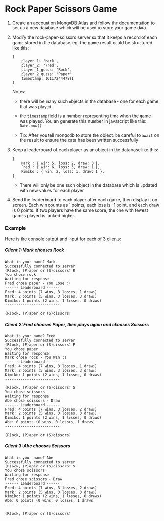 # Rock Paper Scissors Game
1. Create an account on [MongoDB Atlas](https://www.mongodb.com/cloud/atlas) and follow the documentation to 
set up a new database which will be used to store your game data.

2. Modify the rock-paper-scissors server so that it keeps a record of each game stored in the database. eg. the game result could be structured like this:
    ```
    {
        player_1: 'Mark',
        player_2: 'Fred',
        player_1_guess: 'Rock',
        player_2_guess: 'Paper'
        timestamp: 1611724447821
    }
    ```
    Notes: 

    - there will be many such objects in the database - one for each game that was played.  
    
    - the `timestamp` field is a number representing time when the game was played.  You an generate 
      this number in javascript like this: `Date.now()`
      
    - Tip: After you tell mongodb to store the object, be careful to `await` on the result to ensure the data has been written successfully
      
3. Keep a leaderboard of each player as an object in the database like this:
    ```
    {
        Mark : { win: 5, loss: 2, draw: 3 },
        Fred : { win: 6, loss: 3, draw: 1 },
        Kimiko : { win: 2, loss: 1, draw: 1 },
    }
    ```
    - There will only be one such object in the database which is updated with new values for each player

4. Send the leaderboard to each player after each game, then display it on screen.  Each win counts as 1 points, each loss is -1 point, and each draw is 0 points.  If two players have the same score, the one with fewest games played is ranked higher.

### Example

Here is the console output and input for each of 3 clients:
##### Client 1: Mark chooses Rock
```
What is your name? Mark
Successfully connected to server
(R)ock, (P)aper or (S)cissors? R
You chose rock
Waiting for response
Fred chose paper - You Lose :(
------ Leaderboard ------
Fred: 4 points (7 wins, 3 losses, 1 draws)
Mark: 2 points (5 wins, 3 losses, 3 draws)
Kimiko: 1 points (2 wins, 1 losses, 0 draws)
-------------------------

(R)ock, (P)aper or (S)cissors? 
```

##### Client 2: Fred chooses Paper, then plays again and chooses Scissors
```
What is your name? Fred
Successfully connected to server
(R)ock, (P)aper or (S)cissors? P
You chose paper
Waiting for response
Mark chose rock - You Win :)
------ Leaderboard ------
Fred: 4 points (7 wins, 3 losses, 1 draws)
Mark: 2 points (5 wins, 3 losses, 3 draws)
Kimiko: 1 points (2 wins, 1 losses, 0 draws)
-------------------------

(R)ock, (P)aper or (S)cissors? S
You chose scissors
Waiting for response
Abe chose scissors - Draw
------ Leaderboard ------
Fred: 4 points (7 wins, 3 losses, 2 draws)
Mark: 2 points (5 wins, 3 losses, 3 draws)
Kimiko: 1 points (2 wins, 1 losses, 0 draws)
Abe: 0 points (0 wins, 0 losses, 1 draws)
-------------------------

(R)ock, (P)aper or (S)cissors? 
```

##### Client 3: Abe chooses Scissors
```
What is your name? Abe
Successfully connected to server
(R)ock, (P)aper or (S)cissors? S
You chose scissors
Waiting for response
Fred chose scissors - Draw
------ Leaderboard ------
Fred: 4 points (7 wins, 3 losses, 2 draws)
Mark: 2 points (5 wins, 3 losses, 3 draws)
Kimiko: 1 points (2 wins, 1 losses, 0 draws)
Abe: 0 points (0 wins, 0 losses, 1 draws)
-------------------------

(R)ock, (P)aper or (S)cissors? 
```

